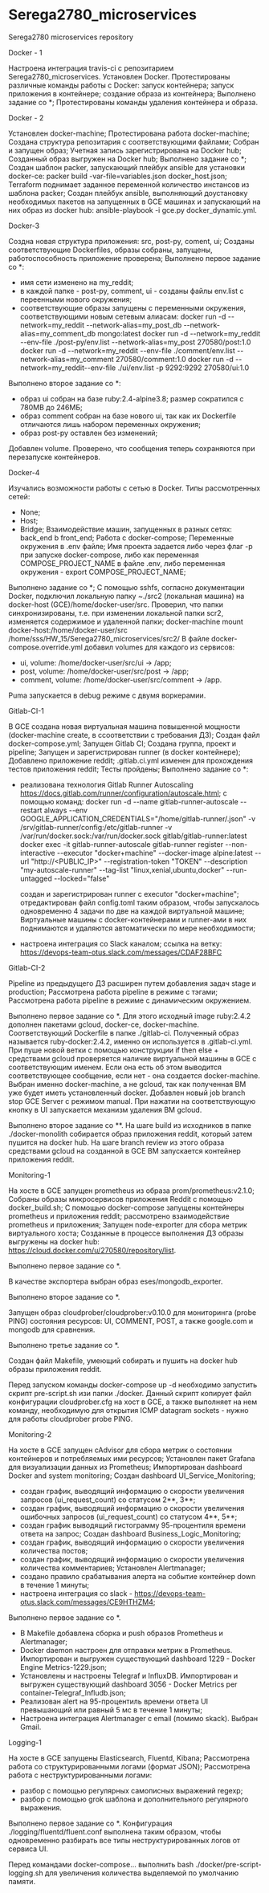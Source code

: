 # Serega2780_microservices
Serega2780 microservices repository

Docker - 1

Настроена интеграция travis-ci с репозитарием Serega2780_microservices.
Установлен Docker.
Протестированы различные команды работы с Docker:
запуск контейнера;
запуск приложения в контейнере;
создание образа из контейнера;
Выполнено задание со *;
Протестированы команды удаления контейнера и образа.

Docker - 2

Установлен docker-machine;
Протестирована работа docker-machine; 
Создана структура репозитария с соответствующими файлами;
Собран и запущен образ;
Учетная запись зарегистрирована на Docker hub;
Созданный образ выгружен на Docker hub;
Выполнено задание со *;
Создан шаблон packer, запускающий плейбук ansible для установки docker-ce:
packer build -var-file=variables.json docker_host.json;
Terraform поднимает заданное переменной количество инстансов из шаблона packer;
Создан плейбук ansible, выполняющий доустановку необходимых пакетов на запущенных в GCE машинах и запускающий на них образ из docker hub:
ansible-playbook -i gce.py docker_dynamic.yml.

Docker-3

Создна новая структура приложения: src, post-py, coment, ui;
Созданы соответствующие  Dockerfiles, образы собраны, запущены, работоспособность приложение проверена;
Выполнено первое задание со *:
- имя сети изменено на my_reddit;
- в каждой папке - post-py, comment, ui - созданы файлы env.list с переенными нового окружения;
- соответствующие образы запущены с переменными окружения, соответствующими новым сетевым алиасам:
   docker run -d --network=my_reddit --network-alias=my_post_db --network-alias=my_comment_db mongo:latest
   docker run -d --network=my_reddit --env-file ./post-py/env.list --network-alias=my_post 270580/post:1.0
   docker run -d --network=my_reddit --env-file ./comment/env.list --network-alias=my_comment 270580/comment:1.0
   docker run -d --network=my_reddit--env-file ./ui/env.list  -p 9292:9292 270580/ui:1.0

Выполнено второе задание со *:
- образ ui собран на базе ruby:2.4-alpine3.8; размер сократился с 780MB до 246МБ;
- образ comment собран на базе нового ui, так как их Dockerfile отличаются лишь набором переменных окружения;
- образ post-py оставлен без изменений;

Добавлен volume. Проверено, что сообщения теперь сохраняются при перезапуске контейнеров.

Docker-4

Изучались возможности работы с сетью в Docker. Типы рассмотренных сетей:
 - None;
 - Host;
 - Bridge;
Взаимодействие машин, запущенных в разных сетях: back_end b front_end;
Работа с docker-compose;
Переменные окружения в .env файле;
Имя проекта задается либо через флаг -p при запуске docker-compose, либо как переменная COMPOSE_PROJECT_NAME в файле .env, либо переменная окружения - export COMPOSE_PROJECT_NAME;

Выполнено задание со *;
С помощью sshfs, согласно документации Docker, подключил локальную папку ~./src2 (локальная машина) на docker-host (GCE)/home/docker-user/srс. Проверил, что папки синхронизированы, т.е. при изменении локальной папки scr2, изменяется содержимое и удаленной папки;
docker-machine mount docker-host:/home/docker-user/src /home/sss/HW_15/Serega2780_microservices/src2/ 
В файле docker-compose.override.yml добавил volumes для каждого из сервисов:
 - ui, volume: /home/docker-user/src/ui -> /app;
 - post, volume: /home/docker-user/src/post -> /app;
 - comment, volume: /home/docker-user/src/comment -> /app.

Puma запускается в debug режиме с двумя воркерамии. 


Gitlab-CI-1

В GCE создана новая виртуальная машина повышенной мощности (docker-machine create, в ссоответствии с требования ДЗ);
Создан файл docker-compose.yml; Запущен Gitlab CI;
Создана группа, проект и pipeline;
Запущен и зарегистрирован runner (в docker контейнере);
Добавлено приложение reddit; .gitlab.ci.yml изменен для прохождения тестов приложения reddit; Тесты пройдены;
Выполнено задание со *:
- реализована технология Gitlab Runner Autoscaling https://docs.gitlab.com/runner/configuration/autoscale.html;
  с помощью команд:
  docker run -d --name gitlab-runner-autoscale --restart always --env GOOGLE_APPLICATION_CREDENTIALS="/home/gitlab-runner/<GCE _Account>.json" -v /srv/gitlab-runner/config:/etc/gitlab-runner -v /var/run/docker.sock:/var/run/docker.sock gitlab/gitlab-runner:latest
  docker exec -it gitlab-runner-autoscale gitlab-runner register --non-interactive --executor "docker+machine" --docker-image alpine:latest --url "http://<PUBLIC_IP>" --registration-token "TOKEN" --description "my-autoscale-runner" --tag-list "linux,xenial,ubuntu,docker" --run-untagged --locked="false"
  
  создан и зарегистрирован runner с executor "docker+machine";
  отредактирован файл cоnfig.toml таким образом, чтобы запускалось одновременно 4 задачи по две на каждой виртуальной машине; Виртуальные машины с docker-контейнерами и runner-ами в них поднимаются и удаляются автоматически по мере необходимости;
- настроена интеграция со Slack каналом; ссылка на ветку:
  https://devops-team-otus.slack.com/messages/CDAF28BFC  


Gitlab-CI-2

Pipeline из предыдущего ДЗ расширен путем добавления задач stage и production;
Рассмотрена работа pipeline в режиме с тэгами;
Рассмотрена работа pipeline в режиме с динамическим окружением.

Выполнено  первое задание со *.
Для этого исходный image ruby:2.4.2 дополнен пакетами gcloud, docker-ce, docker-machine. Соответствующий Dockerfile в папке ./gitlab-ci. Полученный образ называется ruby-docker:2.4.2, именно он используется в .gitlab-ci.yml.
При пуше новой ветки с помощью конструкции if then else + средствами gcloud проверяется наличие виртуальной машины в GCE с соответствующим именем. Если она есть об этом выводится соответствующее сообщение, если нет - она создается docker-machine. Выбран именно docker-machine, а не gcloud, так как полученная ВМ уже будет иметь установленный docker. Добавлен новый job branch stop GCE Server с режимом manual. При нажатии на соответствующую кнопку в UI запускается механизм удаления ВМ gcloud.

Выполнено второе задание со **.
На шаге build из исходников в папке ./docker-monolith собирается образ приложения reddit, который затем пушится на docker hub.
На шаге branch review из этого образа средствами gcloud на созданной в GCE ВМ запускается контейнер приложения reddit.


Monitoring-1

На хосте в GCE запущен prometheus из образа prom/prometheus:v2.1.0;
Собраны образы микросервисов приложения Reddit с помощью docker_build.sh;
С помощью docker-compose запущены контейнеры prometheus и приложения reddit; рассмотрено взаимодействие prometheus и  приложения;
Запущен node-exporter для сбора метрик виртуального хоста;
Созданные в процессе выполнения ДЗ образы выгружены на docker hub: https://cloud.docker.com/u/270580/repository/list.

Выполнено первое задание со *.

В качестве экспортера выбран образ eses/mongodb_exporter.

Выполнено второе задание со *.

Запущен образ cloudprober/cloudprober:v0.10.0 для мониторинга (probe PING) состояния ресурсов: UI, COMMENT, POST, а также google.com и mongodb для сравнения.

Выполнено третье задание со *.

Создан файл Makefile, умеющий собирать и пушить на docker hub образы приложения reddit.

Перед запуском команды docker-compose up -d необходимо запустить скрипт pre-script.sh изи папки ./docker.
Данный скрипт копирует файл конфигурации cloudprober.cfg на хост в GCE, а также выполняет на нем команду, необходимую для открытия ICMP datagram sockets - нужно для работы cloudprober probe PING.


Monitoring-2

На хосте в GCE запущен cAdvisor для сбора метрик о состоянии контейнеров и потребляемых ими ресурсов;
Установлен пакет Grafana для визуализации данных из Prometheus;
Импортирован dashboard Docker and system monitoring;
Создан dashboard UI_Service_Monitoring; 
 - создан график, выводящий информацию о скорости увеличения запросов (ui_request_count) со статусом 2**, 3**;
 - создан график, выводящий информацию о скорости увеличения ошибочных запросов (ui_request_count) со статусом 4**, 5**;
 - создан график выводящий гистограмму 95-процентиля времени ответа на запрос;
Создан dashboard Business_Logic_Monitoring;  
 - создан график, выводящий информацию о скорости увеличения количества постов;
 - создан график, выводящий информацию о скорости увеличения количества комментариев;
Установлен Alertmanager;
 - создано правило срабатывания алерта на событие контейнер down в течение 1 минуты;
 - настроена интеграция со slack - https://devops-team-otus.slack.com/messages/CE9HTHZM4;

Выполнено первое задание со *.
 - В Makefile добавлена сборка и push образов Prometheus и Alertmanager; 
 - Docker daemon настроен для отправки метрик в Prometheus. Импортирован и выгружен существующий dashboard 1229 - Docker Engine Metrics-1229.json;
 - Установлены и настроены Telegraf и InfluxDB. Импортирован и выгружен существующий dashboard 3056 - Docker Metrics per container-Telegraf_Infludb.json;
 - Реализован alert на 95-процентиль времени ответа UI превышающий или равный 5 мс в течение 1 минуты;
 - Настроена интеграция Alertmanager с email (помимо skack). Выбран Gmail.

 
Logging-1

На хосте в GCE запущены  Elasticsearch, Fluentd, Kibana;
Рассмотрена работа со структурированными логами (формат JSON);
Рассмотрена работа с неструктурированными логами:
 - разбор с помощью регулярных самописных выражений regexp;
 - разбор с помощью grok шаблона и дополнительного регулярного выражения.
 
Выполнено первое задание со *.
Конфигурация ./logging/fluentd/fluent.conf выполнена таким образом, чтобы одновременно разбирать все типы неструктурированных логов от сервиса UI.
 
Перед командами docker-compose... выполнить bash ./docker/pre-script-logging.sh для увеличения количества выделяемой по умолчанию памяти.

 
